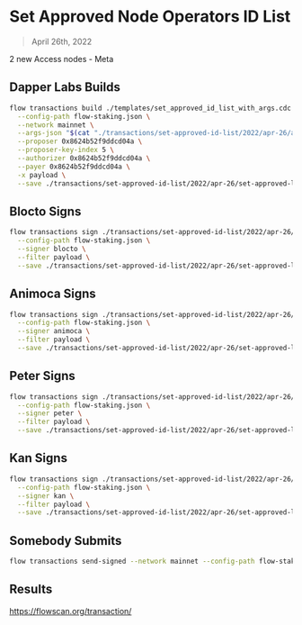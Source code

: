# Set Approved Node Operators ID List

> April 26th, 2022

2 new Access nodes - Meta


## Dapper Labs Builds

```sh
flow transactions build ./templates/set_approved_id_list_with_args.cdc \
  --config-path flow-staking.json \
  --network mainnet \
  --args-json "$(cat "./transactions/set-approved-id-list/2022/apr-26/arguments.json")" \
  --proposer 0x8624b52f9ddcd04a \
  --proposer-key-index 5 \
  --authorizer 0x8624b52f9ddcd04a \
  --payer 0x8624b52f9ddcd04a \
  -x payload \
  --save ./transactions/set-approved-id-list/2022/apr-26/set-approved-list-apr-26-unsigned.rlp
```

## Blocto Signs

```sh
flow transactions sign ./transactions/set-approved-id-list/2022/apr-26/set-approved-list-apr-26-unsigned.rlp \
  --config-path flow-staking.json \
  --signer blocto \
  --filter payload \
  --save ./transactions/set-approved-id-list/2022/apr-26/set-approved-list-apr-26-sig-1.rlp
```

## Animoca Signs

```sh
flow transactions sign ./transactions/set-approved-id-list/2022/apr-26/set-approved-list-apr-26-sig-1.rlp \
  --config-path flow-staking.json \
  --signer animoca \
  --filter payload \
  --save ./transactions/set-approved-id-list/2022/apr-26/set-approved-list-apr-26-sig-2.rlp
```

## Peter Signs

```sh
flow transactions sign ./transactions/set-approved-id-list/2022/apr-26/set-approved-list-apr-26-sig-2.rlp \
  --config-path flow-staking.json \
  --signer peter \
  --filter payload \
  --save ./transactions/set-approved-id-list/2022/apr-26/set-approved-list-apr-26-sig-3.rlp
```

## Kan Signs

```sh
flow transactions sign ./transactions/set-approved-id-list/2022/apr-26/set-approved-list-apr-26-sig-3.rlp \
  --config-path flow-staking.json \
  --signer kan \
  --filter payload \
  --save ./transactions/set-approved-id-list/2022/apr-26/set-approved-list-apr-26-sig-complete.rlp
```


## Somebody Submits

```sh
flow transactions send-signed --network mainnet --config-path flow-staking.json ./transactions/set-approved-id-list/2022/apr-26/set-approved-list-apr-26-sig-complete.rlp
```

## Results

https://flowscan.org/transaction/
